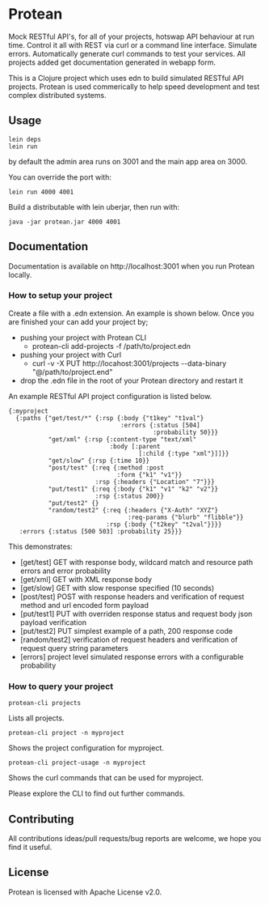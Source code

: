 # Protean

Mock RESTful API's, for all of your projects, hotswap API behaviour at run time.  Control it all with REST via curl or a command line interface.  Simulate errors.  Automatically generate curl commands to test your services.  All projects added get documentation generated in webapp form.

This is a Clojure project which uses edn to build simulated RESTful API projects. Protean is used commerically to help speed development and test complex distributed systems.


## Usage

    lein deps
    lein run

by default the admin area runs on 3001 and the main app area on 3000.

You can override the port with:

    lein run 4000 4001

Build a distributable with lein uberjar, then run with:

    java -jar protean.jar 4000 4001


## Documentation

Documentation is available on http://localhost:3001 when you run Protean locally. 

### How to setup your project

Create a file with a .edn extension. An example is shown below. Once you are finished your can add your project by;
* pushing your project with Protean CLI
    - protean-cli add-projects -f /path/to/project.edn
* pushing your project with Curl
    - curl -v -X PUT http://locahost:3001/projects --data-binary "@/path/to/project.end"
* drop the .edn file in the root of your Protean directory and restart it

An example RESTful API project configuration is listed below.

    {:myproject
      {:paths {"get/test/*" {:rsp {:body {"t1key" "t1val"}
                                   :errors {:status [504]
                                            :probability 50}}}        
               "get/xml" {:rsp {:content-type "text/xml"
                                :body [:parent
                                        [:child {:type "xml"}]]}}     
               "get/slow" {:rsp {:time 10}}                            
               "post/test" {:req {:method :post                       
                                  :form {"k1" "v1"}}
                            :rsp {:headers {"Location" "7"}}}
               "put/test1" {:req {:body {"k1" "v1" "k2" "v2"}}        
                            :rsp {:status 200}}
               "put/test2" {}
               "random/test2" {:req {:headers {"X-Auth" "XYZ"}        
                                     :req-params {"blurb" "flibble"}} 
                               :rsp {:body {"t2key" "t2val"}}}}
       :errors {:status [500 503] :probability 25}}}                  


This demonstrates:

* [get/test] GET with response body, wildcard match and resource path errors and error probability
* [get/xml] GET with XML response body
* [get/slow] GET with slow response specified (10 seconds)
* [post/test] POST with response headers and verification of request method and url encoded form payload
* [put/test1] PUT with overriden response status and request body json payload verification
* [put/test2] PUT simplest example of a path, 200 response code
* [random/test2] verification of request headers and verification of request query string parameters
* [errors] project level simulated response errors with a configurable probability


### How to query your project

    protean-cli projects 
    
Lists all projects.

    protean-cli project -n myproject 

Shows the project configuration for myproject.

    protean-cli project-usage -n myproject 
    
Shows the curl commands that can be used for myproject.

Please explore the CLI to find out further commands.


## Contributing

All contributions ideas/pull requests/bug reports are welcome, we hope you find it useful. 



## License

Protean is licensed with Apache License v2.0.
